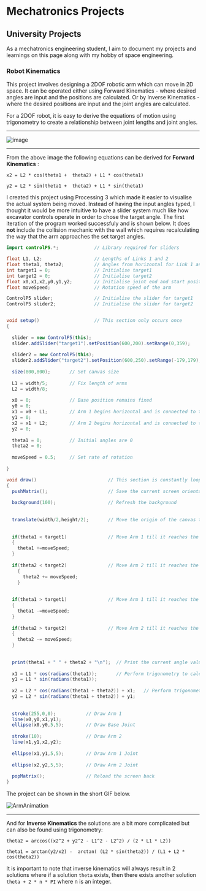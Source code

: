 # Mechatronics Projects


## University Projects
As a mechatronics engineering student, I aim to document my projects and learnings on this page along with my hobby of space engineering.


### Robot Kinematics
This project involves designing a 2DOF robotic arm which can move in 2D space. It can be operated either using Forward Kinematics - where desired angles are input and the positions are calculated. Or by Inverse Kinematics - where the desired positions are input and the joint angles are calculated. 

For a 2DOF robot, it is easy to derive the equations of motion using trigonometry to create a relationship between joint lengths and joint angles.

---

![image](https://user-images.githubusercontent.com/68944131/89091516-b6743380-d3ed-11ea-9e29-3b3b56754648.png)


---

From the above image the following equations can be derived for **Forward Kinematics** : 


`x2 = L2 * cos(theta1 +  theta2) + L1 * cos(theta1)`

`y2 = L2 * sin(theta1 +  theta2) + L1 * sin(theta1)`


I created this project using Processing 3 which made it easier to visualise the actual system being moved. Instead of having the input angles typed, I thought it would be more intuitive to have a slider system much like how excavator controls operate in order to chose the target angle. The first iteration of the program worked successfuly and is shown below. It does **not** include the collision mechanic with the wall which requires recalculating the way that the arm approaches the set target angles. 

``` java
import controlP5.*;             // Library required for sliders

float L1, L2;                   // Lengths of Links 1 and 2
float theta1, theta2;           // Angles from horizontal for Link 1 and angle from Link 1 for Link 2
int target1 = 0;                // Initialise target1
int target2 = 0;                // Initialise target2
float x0,x1,x2,y0,y1,y2;        // Initialise joint end and start positions
float moveSpeed;                // Rotation speed of the arm          

ControlP5 slider;               // Initialise the slider for target1
ControlP5 slider2;              // Initialise the slider for target2


void setup()                    // This section only occurs once
{
        
  slider = new ControlP5(this);                                             // Create new Slider object
  slider.addSlider("target1").setPosition(600,200).setRange(0,359);         // Set parameters for the slider
  
  slider2 = new ControlP5(this);                                              
  slider2.addSlider("target2").setPosition(600,250).setRange(-179,179);
  
  size(800,800);       // Set canvas size                                         
  
  L1 = width/5;        // Fix length of arms
  L2 = width/8;
 
  x0 = 0;              // Base position remains fixed
  y0 = 0;
  x1 = x0 + L1;        // Arm 1 begins horizontal and is connected to the Base
  y1 = 0;
  x2 = x1 + L2;        // Arm 2 begins horizontal and is connected to the end of Arm 1
  y2 = 0;
  
  theta1 = 0;          // Initial angles are 0
  theta2 = 0;
  
  moveSpeed = 0.5;     // Set rate of rotation
  
}

void draw()                          // This section is constantly looping
{
  pushMatrix();                      // Save the current screen orientation
    
  background(100);                   // Refresh the background
  
  
  translate(width/2,height/2);       // Move the origin of the canvas to the middle of the page
  
  
  if(theta1 < target1)               // Move Arm 1 till it reaches the target
  {
    theta1 +=moveSpeed;
  }
  
  if(theta2 < target2)               // Move Arm 2 till it reaches the target
    {
      theta2 += moveSpeed;
    }
    
    
  if(theta1 > target1)               // Move Arm 1 till it reaches the target
  {
    theta1 -=moveSpeed;
  }
  
  if(theta2 > target2)               // Move Arm 2 till it reaches the target
  {
    theta2 -= moveSpeed;
  }
    
  
  print(theta1 + " " + theta2 + "\n");  // Print the current angle values to the console
  
  x1 = L1 * cos(radians(theta1));       // Perform trigonometry to calculate the coordinates of the Arm 1 end /  Arm 2 beginning
  y1 = L1 * sin(radians(theta1));
  
  x2 = L2 * cos(radians(theta1 + theta2)) + x1;   // Perform trigonometry to calculate the coordinates of Arm 2 end
  y2 = L2 * sin(radians(theta1 + theta2)) + y1;
  
  
  stroke(255,0,0);           // Draw Arm 1
  line(x0,y0,x1,y1);
  ellipse(x0,y0,5,5);        // Draw Base Joint
  
  stroke(10);                // Draw Arm 2
  line(x1,y1,x2,y2);
  
  ellipse(x1,y1,5,5);        // Draw Arm 1 Joint
  
  ellipse(x2,y2,5,5);        // Draw Arm 2 Joint
  
  popMatrix();               // Reload the screen back
}

```
The project can be shown in the short GIF below.

![ArmAnimation](https://user-images.githubusercontent.com/68944131/89114568-4636e200-d4c1-11ea-8704-d1d7b595bb37.gif)







---

And for **Inverse Kinematics** the solutions are a bit more complicated but can also be found using trigonometry:

`theta2 = arccos((x2^2 + y2^2 - L1^2 - L2^2) / (2 * L1 * L2))`

`theta1 = arctan(y2/x2) -  arctan( (L2 * sin(theta2)) / (L1 + L2 * cos(theta2))`

It is important to note that inverse kinematics will always result in 2 solutions where if a solution `theta` exists, then there exists another solution `theta + 2 * n * PI` where n is an integer.
